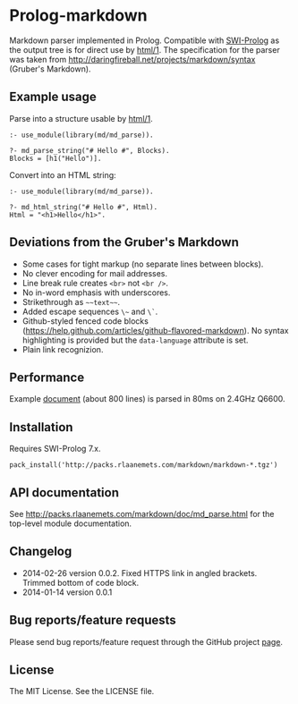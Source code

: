 # Prolog-markdown

Markdown parser implemented in Prolog. Compatible with [SWI-Prolog](http://www.swi-prolog.org/) as the
output tree is for direct use by [html/1](http://www.swi-prolog.org/pldoc/doc_for?object=html/1).
The specification for the parser was taken from
<http://daringfireball.net/projects/markdown/syntax> (Gruber's Markdown).

## Example usage

Parse into a structure usable by
[html/1](http://www.swi-prolog.org/pldoc/doc_for?object=html/1).

    :- use_module(library(md/md_parse)).

    ?- md_parse_string("# Hello #", Blocks).
    Blocks = [h1("Hello")].

Convert into an HTML string:

    :- use_module(library(md/md_parse)).

    ?- md_html_string("# Hello #", Html).
    Html = "<h1>Hello</h1>".

## Deviations from the Gruber's Markdown

 * Some cases for tight markup (no separate lines between blocks).
 * No clever encoding for mail addresses.
 * Line break rule creates `<br>` not `<br />`.
 * No in-word emphasis with underscores.
 * Strikethrough as `~~text~~`.
 * Added escape sequences `\~` and `` \` ``.
 * Github-styled fenced code blocks (<https://help.github.com/articles/github-flavored-markdown>).
   No syntax highlighting is provided but the `data-language` attribute is set.
 * Plain link recognizion.

## Performance

Example [document](http://daringfireball.net/projects/markdown/syntax.text) (about 800 lines) is parsed
in 80ms on 2.4GHz Q6600.

## Installation

Requires SWI-Prolog 7.x.

    pack_install('http://packs.rlaanemets.com/markdown/markdown-*.tgz')

## API documentation

See <http://packs.rlaanemets.com/markdown/doc/md_parse.html> for the top-level module documentation.

## Changelog

 * 2014-02-26 version 0.0.2. Fixed HTTPS link in angled brackets. Trimmed bottom of code block.
 * 2014-01-14 version 0.0.1

## Bug reports/feature requests

Please send bug reports/feature request through the GitHub
project [page](https://github.com/rla/prolog-markdown).

## License

The MIT License. See the LICENSE file.

